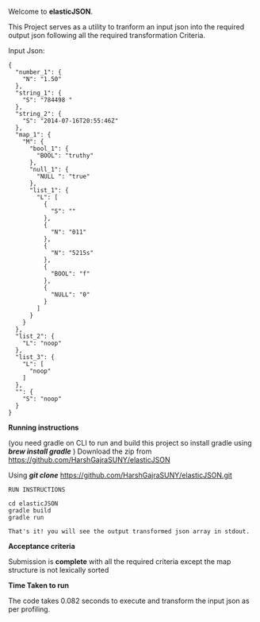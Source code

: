 Welcome to **elasticJSON**.

This Project serves as a utility to tranform an input json into the required output json following all the required transformation Criteria.

Input Json:

````
{
  "number_1": {
    "N": "1.50"
  },
  "string_1": {
    "S": "784498 "
  },
  "string_2": {
    "S": "2014-07-16T20:55:46Z"
  },
  "map_1": {
    "M": {
      "bool_1": {
        "BOOL": "truthy"
      },
      "null_1": {
        "NULL ": "true"
      },
      "list_1": {
        "L": [
          {
            "S": ""
          },
          {
            "N": "011"
          },
          {
            "N": "5215s"
          },
          {
            "BOOL": "f"
          },
          {
            "NULL": "0"
          }
        ]
      }
    }
  },
  "list_2": {
    "L": "noop"
  },
  "list_3": {
    "L": [
      "noop"
    ]
  },
  "": {
    "S": "noop"
  }
}
````

**Running instructions**

(you need gradle on CLI to run and build this project so install gradle 
using
_**brew install gradle**_
)
Download the zip from https://github.com/HarshGajraSUNY/elasticJSON

Using _**git clone**_ https://github.com/HarshGajraSUNY/elasticJSON.git

````
RUN INSTRUCTIONS

cd elasticJSON
gradle build
gradle run

That's it! you will see the output transformed json array in stdout.
````

**Acceptance criteria**

Submission is **complete** with all the required criteria except the map structure is not lexically sorted


**Time Taken to run**

The code takes 0.082 seconds to execute and transform the input json as per profiling.
